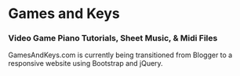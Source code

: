 <h1>Games and Keys</h1>
<h3>Video Game Piano Tutorials, Sheet Music, & Midi Files</h3>

GamesAndKeys.com is currently being transitioned from Blogger to a responsive website using Bootstrap and jQuery.
